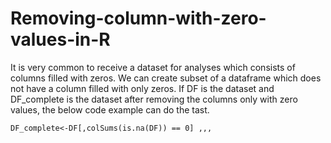 # Removing-column-with-zero-values-in-R

It is very common to receive a dataset for analyses which consists of columns filled with zeros. We can create subset of a dataframe which does not have a column filled with only zeros. If DF is the dataset and DF_complete is the dataset after removing the columns only with zero values, the below code example can do the tast.

```
DF_complete<-DF[,colSums(is.na(DF)) == 0] ,,,
